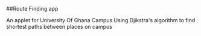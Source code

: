 ##Route Finding app

An applet for University Of Ghana Campus Using Djikstra's algorithm to find shortest paths between places on campus
